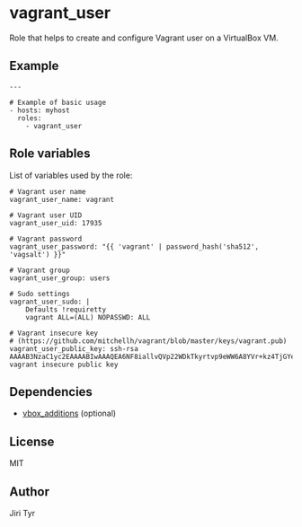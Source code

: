 vagrant_user
============

Role that helps to create and configure Vagrant user on a VirtualBox VM.


Example
-------

```
---

# Example of basic usage
- hosts: myhost
  roles:
    - vagrant_user
```


Role variables
--------------

List of variables used by the role:

```
# Vagrant user name
vagrant_user_name: vagrant

# Vagrant user UID
vagrant_user_uid: 17935

# Vagrant password
vagrant_user_password: "{{ 'vagrant' | password_hash('sha512', 'vagsalt') }}"

# Vagrant group
vagrant_user_group: users

# Sudo settings
vagrant_user_sudo: |
    Defaults !requiretty
    vagrant ALL=(ALL) NOPASSWD: ALL

# Vagrant insecure key
# (https://github.com/mitchellh/vagrant/blob/master/keys/vagrant.pub)
vagrant_user_public_key: ssh-rsa AAAAB3NzaC1yc2EAAAABIwAAAQEA6NF8iallvQVp22WDkTkyrtvp9eWW6A8YVr+kz4TjGYe7gHzIw+niNltGEFHzD8+v1I2YJ6oXevct1YeS0o9HZyN1Q9qgCgzUFtdOKLv6IedplqoPkcmF0aYet2PkEDo3MlTBckFXPITAMzF8dJSIFo9D8HfdOV0IAdx4O7PtixWKn5y2hMNG0zQPyUecp4pzC6kivAIhyfHilFR61RGL+GPXQ2MWZWFYbAGjyiYJnAmCP3NOTd0jMZEnDkbUvxhMmBYSdETk1rRgm+R4LOzFUGaHqHDLKLX+FIPKcF96hrucXzcWyLbIbEgE98OHlnVYCzRdK8jlqm8tehUc9c9WhQ== vagrant insecure public key
```


Dependencies
------------

- [vbox_additions](https://github.com/jtyr/ansible-vbox_additions) (optional)


License
-------

MIT


Author
------

Jiri Tyr
